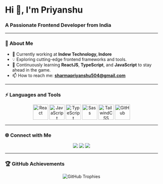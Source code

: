 # **Hi 👋, I'm Priyanshu**  
### **A Passionate Frontend Developer from India**  


---

### 🚀 **About Me**  
- 🔭 Currently working at **Indew Technology, Indore**  
- 💡 Exploring cutting-edge frontend frameworks and tools.  
- 🌱 Continuously learning **ReactJS**, **TypeScript**, and **JavaScript** to stay ahead in the game.  
- 📫 How to reach me: **sharmapriyanshu504@gmail.com**

---

### ⚡ **Languages and Tools**

<div align="center">
  <img src="https://cdn.jsdelivr.net/gh/devicons/devicon/icons/react/react-original-wordmark.svg" width="50" height="50" alt="React" />
  <img src="https://cdn.jsdelivr.net/gh/devicons/devicon/icons/javascript/javascript-original.svg" width="50" height="50" alt="JavaScript" />
  <img src="https://cdn.jsdelivr.net/gh/devicons/devicon/icons/typescript/typescript-original.svg" width="50" height="50" alt="TypeScript" />
  <img src="https://cdn.jsdelivr.net/gh/devicons/devicon/icons/sass/sass-original.svg" width="50" height="50" alt="Sass" />
  <img src="https://cdn.jsdelivr.net/gh/devicons/devicon/icons/tailwindcss/tailwindcss-plain.svg" width="50" height="50" alt="TailwindCSS" />
  <img src="https://cdn.jsdelivr.net/gh/devicons/devicon/icons/github/github-original.svg" width="50" height="50" alt="GitHub" />
</div>

---

### 🌐 **Connect with Me**
<p align="center">
  <a href="mailto:sharmapriyanshu504@gmail.com"><img src="https://img.shields.io/badge/Email-D14836?style=for-the-badge&logo=gmail&logoColor=white"></a>
  <a href="https://www.linkedin.com/in/your-linkedin"><img src="https://img.shields.io/badge/LinkedIn-0077B5?style=for-the-badge&logo=linkedin&logoColor=white"></a>
  <a href="https://twitter.com/your-twitter"><img src="https://img.shields.io/badge/Twitter-1DA1F2?style=for-the-badge&logo=twitter&logoColor=white"></a>
</p>

---

### 🏆 **GitHub Achievements**
<p align="center">
  <img src="https://github-profile-trophy.vercel.app/?username=pri-yanshu&row=1&column=6&theme=radical&no-frame=true&margin-w=5" alt="GitHub Trophies">
</p>


